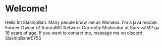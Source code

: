 <body>
  <p><h1>Welcome!</h1>
     Hello Im SlashIpBan. Many people know me as Wamens. I'm a java noobie. Former Owner of AuroraMC Network Currently Moderator at SurvivalMP.ga 18 years of age. If you want to        contact me, message me on discord: SlashIpBan#0756</p>
</body>

<!---
NeckCrank/NeckCrank is a ✨ special ✨ repository because its `README.md` (this file) appears on your GitHub profile.
You can click the Preview link to take a look at your changes.
--->
